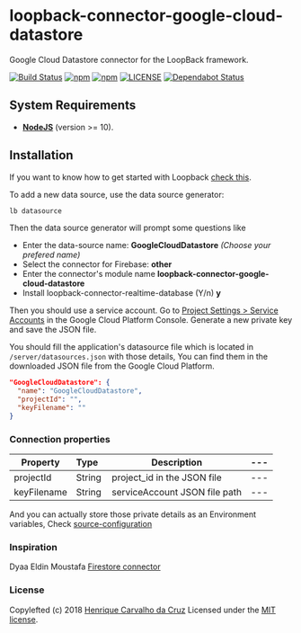 # loopback-connector-google-cloud-datastore

Google Cloud Datastore connector for the LoopBack framework.

[![Build Status](https://dev.azure.com/henriquecarvgit/henriquecarvgit/_apis/build/status/henriquecarv.loopback-connector-google-cloud-datastore)](https://dev.azure.com/henriquecarvgit/henriquecarvgit/_apis/build/status/henriquecarv.loopback-connector-google-cloud-datastore?branchName=master)
[![npm](https://img.shields.io/npm/dt/loopback-connector-google-cloud-datastore.svg)](https://www.npmjs.com/package/loopback-connector-google-cloud-datastore)
[![npm](https://img.shields.io/npm/v/loopback-connector-google-cloud-datastore.svg)](https://www.npmjs.com/package/loopback-connector-google-cloud-datastore)
[![LICENSE](https://img.shields.io/github/license/henriquecarv/loopback-connector-google-cloud-datastore.svg)](./LICENSE)
[![Dependabot Status](https://api.dependabot.com/badges/status?host=github&repo=henriquecarv/loopback-connector-google-cloud-datastore)](https://dependabot.com)

## System Requirements

- **[NodeJS](https://nodejs.org/en/)** (version >= 10).

## Installation

If you want to know how to get started with Loopback [check this][5].

To add a new data source, use the data source generator:

```sh
lb datasource
```

Then the data source generator will prompt some questions like

- Enter the data-source name: **GoogleCloudDatastore** _(Choose your prefered name)_
- Select the connector for Firebase: **other**
- Enter the connector's module name **loopback-connector-google-cloud-datastore**
- Install loopback-connector-realtime-database (Y/n) **y**

Then you should use a service account. Go to [Project Settings > Service Accounts][4] in the Google Cloud Platform Console. Generate a new private key and save the JSON file.

You should fill the application's datasource file which is located in `/server/datasources.json` with those details, You can find them in the downloaded JSON file from the Google Cloud Platform.

```json
"GoogleCloudDatastore": {
  "name": "GoogleCloudDatastore",
  "projectId": "",
  "keyFilename": ""
}
```

### Connection properties

| Property    | Type&nbsp;&nbsp; | Description                   | --- |
| ----------- | ---------------- | ----------------------------- | --- |
| projectId   | String           | project_id in the JSON file   | --- |
| keyFilename | String           | serviceAccount JSON file path | --- | --- |

And you can actually store those private details as an Environment variables, Check [source-configuration][6]

### Inspiration

Dyaa Eldin Moustafa [Firestore connector][3]

### License

Copylefted (c) 2018 [Henrique Carvalho da Cruz][1] Licensed under the [MIT license][2].

[1]: https://henriquecarv.com
[2]: ./LICENSE
[3]: https://github.com/dyaa/loopback-connector-firestore
[4]: https://console.cloud.google.com/projectselector/iam-admin/serviceaccounts
[5]: http://loopback.io/getting-started/
[6]: https://loopback.io/doc/en/lb3/Environment-specific-configuration.html#data-source-configuration
